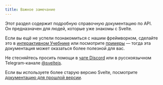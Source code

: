 ```yaml
---
title: Важное замечание
---
```


Этот раздел содержит подробную справочную документацию по API. Он предназначен для людей, которые уже знакомы с Svelte.

Если вы ещё не успели познакомиться с нашим фреймворком, сделайте это в [интерактивном Учебнике](/tutorial) или посмотрите [примеры](/examples) — тогда эта документация может оказаться более полезной для вас.

Не стесняйтесь просить помощи в [чате Discord](https://svelte.dev/chat) или в русскоязычном Telegram-канале [@sveltejs](https://t.me/sveltejs). 

Если вы используете более старую версию Svelte, посмотрите [документацию для прошлой версии](https://v2.svelte.dev).